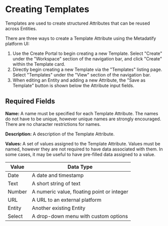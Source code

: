 # Creating Templates

Templates are used to create structured Attributes that can be reused across Entities.

There are three ways to create a Template Attribute using the Metadatify platform UI:

1. Use the Create Portal to begin creating a new Template. Select "Create" under the "Workspace" section of the navigation bar, and click "Create" within the Template card.
2. Directly begin creating a new Template via the "Templates" listing page. Select "Templates" under the "View" section of the navigation bar.
3. When editing an Entity and adding a new Attribute, the "Save as Template" button is shown below the Attribute input fields.

## Required Fields

**Name:** A name must be specified for each Template Attribute. The names do not have to be unique, however unique names are strongly encouraged. There are no character restrictions for names.

**Description:** A description of the Template Attribute.

**Values:** A set of values assigned to the Template Attribute. Values must be named, however they are not required to have data associated with them. In some cases, it may be useful to have pre-filled data assigned to a value.

| Value  | Data Type                                  |
| ------ | ------------------------------------------ |
| Date   | A date and timestamp                       |
| Text   | A short string of text                     |
| Number | A numeric value, floating point or integer |
| URL    | A URL to an external platform              |
| Entity | Another existing Entity                    |
| Select | A drop-down menu with custom options       |
